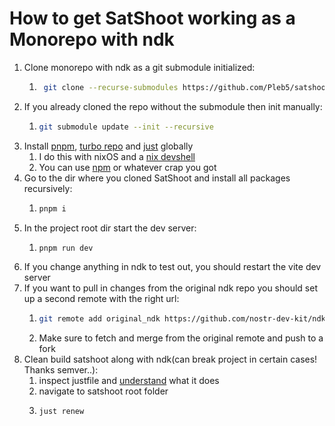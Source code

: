 # How to get SatShoot working as a Monorepo with ndk
1. Clone monorepo with ndk as a git submodule initialized:
    1. ```bash
        git clone --recurse-submodules https://github.com/Pleb5/satshoot.git
        ```
2. If you already cloned the repo without the submodule then init manually:
    1.  ```bash
        git submodule update --init --recursive
        ```
3. Install [pnpm](https://pnpm.io/), [turbo repo](https://turbo.build/repo) and [just](https://github.com/casey/just) globally
    1. I do this with nixOS and a [nix devshell](https://github.com/Pleb5/devshell)
    2. You can use [npm](install_tools.sh) or whatever crap you got
4. Go to the dir where you cloned SatShoot and install all packages recursively:
    1.  ```bash
        pnpm i
        ```
5. In the project root dir start the dev server:
    1.  ```bash
        pnpm run dev
        ```
6. If you change anything in ndk to test out, you should restart the vite dev server
7. If you want to pull in changes from the original ndk repo you should set up a second remote with the right url:
    1. ```bash
       git remote add original_ndk https://github.com/nostr-dev-kit/ndk.git
        ```
    2. Make sure to fetch and merge from the original remote and push to a fork
8. Clean build satshoot along with ndk(can break project in certain cases! Thanks semver..):
    1. inspect justfile and [understand](https://github.com/casey/just) what it does
    2. navigate to satshoot root folder
    3.  ```bash
        just renew
        ```
